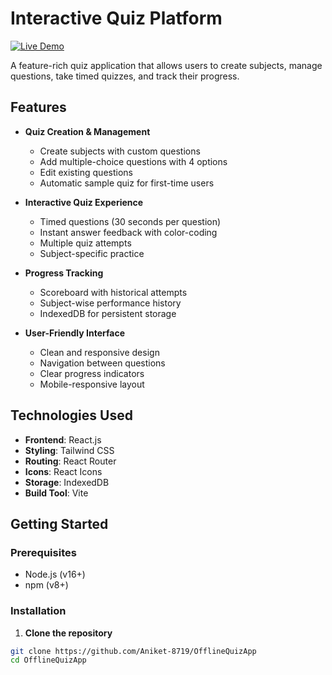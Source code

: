 # Interactive Quiz Platform

[![Live Demo](https://img.shields.io/badge/demo-vercel-blue)](https://offline-quiz-app-kappa.vercel.app/)

A feature-rich quiz application that allows users to create subjects, manage questions, take timed quizzes, and track their progress.

## Features

- **Quiz Creation & Management**
  - Create subjects with custom questions
  - Add multiple-choice questions with 4 options
  - Edit existing questions
  - Automatic sample quiz for first-time users

- **Interactive Quiz Experience**
  - Timed questions (30 seconds per question)
  - Instant answer feedback with color-coding
  - Multiple quiz attempts
  - Subject-specific practice

- **Progress Tracking**
  - Scoreboard with historical attempts
  - Subject-wise performance history
  - IndexedDB for persistent storage

- **User-Friendly Interface**
  - Clean and responsive design
  - Navigation between questions
  - Clear progress indicators
  - Mobile-responsive layout

## Technologies Used

- **Frontend**: React.js
- **Styling**: Tailwind CSS
- **Routing**: React Router
- **Icons**: React Icons
- **Storage**: IndexedDB
- **Build Tool**: Vite

## Getting Started

### Prerequisites

- Node.js (v16+)
- npm (v8+)

### Installation

1. **Clone the repository**
```bash
git clone https://github.com/Aniket-8719/OfflineQuizApp
cd OfflineQuizApp
